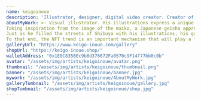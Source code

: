 ```yaml
---
name: keigoinoue
description: 'Illustrator, designer, digital video creator. Creator of "Future Signage Art". Collaborations: Kizuna Ai, Eve, Ado, and more'
aboutMyWork: >- Visual illustrator. His illustrations express a unique cyberpunk world by mixing vivid colors with motion graphics and other elements, and he has collaborated with popular Japanese artists such as Kizuna Ai, Eve, and Ado.
Taking inspiration from the image of the maiko, a Japanese geisha apprentice, at the beginning of the movie Blade Runner, the whiteness of Keigo's characters' faces and makeup is a more pop-evolved version of that image.
Just as he filled the streets of Shibuya with his illustrations, his goal is to bring today's world closer to the future, and he believes that continuing his work in his current style will bring society closer to a future where digital paper and other media are displayed in picture frames in collectors' homes and treated with the same value as physical paintings.
To that end, the NFT trend is an important mechanism that will play a fundamental role in his dream. Keigo will challenge the limits of the art world through active promotion of his unique art style and the NFT trend.
galleryUrl: "https://www.keigo-inoue.com/gallery"
shopUrl: "https://keigo-inoue.shop/"
walletAddress: "0x1E0C835BEc9b8d376672Fa0570c9F14f77bb0c0b"
avatar: "/assets/img/artists/keigoinoue/avatar.png"
thumbnail: "/assets/img/artists/keigoinoue/thumbnail.png"
banner: "/assets/img/artists/keigoinoue/banner.jpg"
mywork: "/assets/img/artists/keigoinoue/AboutMyWork.jpg"
galleryTumbnail: "/assets/img/artists/keigoinoue/gallery.jpg"
shopTumbnail: "/assets/img/artists/keigoinoue/shop.jpg"
---
```

